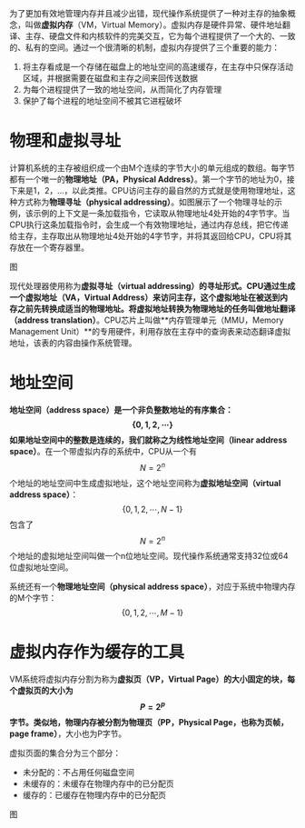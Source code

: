 为了更加有效地管理内存并且减少出错，现代操作系统提供了一种对主存的抽象概念，叫做**虚拟内存**（VM，Virtual Memory）。虚拟内存是硬件异常、硬件地址翻译、主存、硬盘文件和内核软件的完美交互，它为每个进程提供了一个大的、一致的、私有的空间。通过一个很清晰的机制，虚拟内存提供了三个重要的能力：

1. 将主存看成是一个存储在磁盘上的地址空间的高速缓存，在主存中只保存活动区域，并根据需要在磁盘和主存之间来回传送数据
2. 为每个进程提供了一致的地址空间，从而简化了内存管理
3. 保护了每个进程的地址空间不被其它进程破坏





# 物理和虚拟寻址

计算机系统的主存被组织成一个由M个连续的字节大小的单元组成的数组。每字节都有一个唯一的**物理地址（PA，Physical Address）**。第一个字节的地址为0，接下来是1，2，…，以此类推。CPU访问主存的最自然的方式就是使用物理地址，这种方式称为**物理寻址（physical addressing）**。如图展示了一个物理寻址的示例，该示例的上下文是一条加载指令，它读取从物理地址4处开始的4字节字。当CPU执行这条加载指令时，会生成一个有效物理地址，通过内存总线，把它传递给主存，主存取出从物理地址4处开始的4字节字，并将其返回给CPU，CPU将其存放在一个寄存器里。

图

现代处理器使用称为**虚拟寻址（virtual addressing）**的寻址形式。CPU通过生成一个**虚拟地址（VA，Virtual Address）**来访问主存，这个虚拟地址在被送到内存之前先转换成适当的物理地址。将虚拟地址转换为物理地址的任务叫做**地址翻译（address translation）**。CPU芯片上叫做**内存管理单元（MMU，Memory Management Unit）**的专用硬件，利用存放在主存中的查询表来动态翻译虚拟地址，该表的内容由操作系统管理。





# 地址空间

**地址空间（address space）**是一个非负整数地址的有序集合：
$$
\{0,1,2,\cdots\}
$$
如果地址空间中的整数是连续的，我们就称之为**线性地址空间（linear address space）**。在一个带虚拟内存的系统中，CPU从一个有$$N=2^n$$个地址的地址空间中生成虚拟地址，这个地址空间称为**虚拟地址空间（virtual address space）**：
$$
\{0,1,2,\cdots,N-1\}
$$
包含了$$N=2^n$$个地址的虚拟地址空间叫做一个n位地址空间。现代操作系统通常支持32位或64位虚拟地址空间。

系统还有一个**物理地址空间（physical address space）**，对应于系统中物理内存的M个字节：
$$
\{0,1,2,\cdots,M-1\}
$$




# 虚拟内存作为缓存的工具

VM系统将虚拟内存分割为称为**虚拟页（VP，Virtual Page）**的大小固定的块，每个虚拟页的大小为$$P=2^p$$字节。类似地，物理内存被分割为**物理页（PP，Physical Page，也称为页帧，page frame）**，大小也为P字节。

虚拟页面的集合分为三个部分：

+ 未分配的：不占用任何磁盘空间
+ 未缓存的：未缓存在物理内存中的已分配页
+ 缓存的：已缓存在物理内存中的已分配页

图





